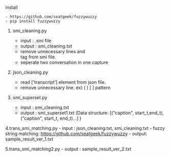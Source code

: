 install

    - https://github.com/seatgeek/fuzzywuzzy
    - pip install fuzzywuzzy

1. smi_cleaning.py
    - input : .smi file
    - output : smi_cleaning.txt
    - remove unnecessary lines and <br> tag from smi file.
    - seperate two conversation in one capture

2. json_cleaning.py
    - read ['transcript'] element from json file.
    - remove unnecessary line. ex) ( ) [ ] pattern

3. smi_superset.py
    - input : smi_cleaning.txt
    - output : smi_superset1.txt (Data structure: [("caption", start_t,end_t),("caption", start_t, end_t)...] )

4.trans_smi_matching.py
    - input : json_cleaning.txt, smi_cleaning.txt
    - fuzzy string matching: https://github.com/seatgeek/fuzzywuzzy
    - output: sample_result_ver_1.txt

5.trans_smi_matching2.py
    - output : sample_result_ver_2.txt
